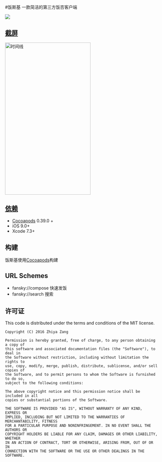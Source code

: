 #饭斯基
一款简洁的第三方饭否客户端

<img src="https://linkmaker.itunes.apple.com/assets/shared/badges/zh-cht/appstore-lrg.svg"><a href="https://itunes.apple.com/cn/app/%E9%A5%AD%E6%96%AF%E5%9F%BA/id1039622797?mt=8" target="_blank"></img>

## 截屏
<img src="https://is1-ssl.mzstatic.com/image/thumb/Purple69/v4/5e/41/82/5e41829a-e759-bfed-3ee0-406ce052a22a/pr_source.png/500x500bb.jpg" width="281" height="500" alt="时间线"/>

## 依赖
- [Cocoapods](https://github.com/CocoaPods/CocoaPods) 0.39.0 +
- iOS 9.0+
- Xcode 7.3+

## 构建
饭斯基使用[Cocoapods](https://github.com/CocoaPods/CocoaPods)构建

## URL Schemes
- fansky://compose 快速发饭
- fansky://search 搜索

## 许可证

This code is distributed under the terms and conditions of the MIT license.

```
Copyright (C) 2016 Zhiya Zang

Permission is hereby granted, free of charge, to any person obtaining a copy of
this software and associated documentation files (the "Software"), to deal in
the Software without restriction, including without limitation the rights to
use, copy, modify, merge, publish, distribute, sublicense, and/or sell copies of
the Software, and to permit persons to whom the Software is furnished to do so,
subject to the following conditions:

The above copyright notice and this permission notice shall be included in all
copies or substantial portions of the Software.

THE SOFTWARE IS PROVIDED "AS IS", WITHOUT WARRANTY OF ANY KIND, EXPRESS OR
IMPLIED, INCLUDING BUT NOT LIMITED TO THE WARRANTIES OF MERCHANTABILITY, FITNESS
FOR A PARTICULAR PURPOSE AND NONINFRINGEMENT. IN NO EVENT SHALL THE AUTHORS OR
COPYRIGHT HOLDERS BE LIABLE FOR ANY CLAIM, DAMAGES OR OTHER LIABILITY, WHETHER
IN AN ACTION OF CONTRACT, TORT OR OTHERWISE, ARISING FROM, OUT OF OR IN
CONNECTION WITH THE SOFTWARE OR THE USE OR OTHER DEALINGS IN THE SOFTWARE.
```


